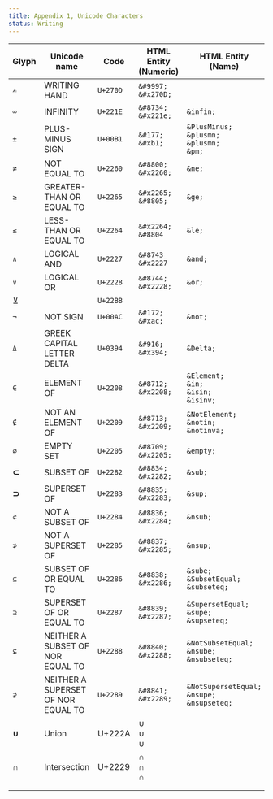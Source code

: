 ```yaml
---
title: Appendix 1, Unicode Characters
status: Writing
---
```



| **Glyph** | **Unicode name**                   | **Code** | **HTML Entity**<br />**(Numeric)** | **HTML Entity**<br />**(Name)**                       | **Comments** |
| --------- | ---------------------------------- | -------- | -------------------------------- | --------------------------------------------------- | ------------ |
| `✍`       | WRITING HAND                       | `U+270D` | `&#9997;`<br />`&#x270D;`          |                                                     |              |
| `∞`       | INFINITY                           | `U+221E` | `&#8734;`<br />`&#x221e;`<br />      | `&infin;`                                           |              |
| `±`       | PLUS-MINUS SIGN                    | `U+00B1` | `&#177;`<br />`&#xb1;`             | `&PlusMinus;`<br />`&plusmn;`<br />`&plusmn;`<br />`&pm;` |              |
| `≠`       | NOT EQUAL TO                       | `U+2260` | `&#8800;`<br />`&#x2260;`          | `&ne;`                                              |              |
| `≥`       | GREATER-THAN OR EQUAL TO           | `U+2265` | `&#x2265;`<br />`&#8805;`          | `&ge;`                                              |              |
| `≤`       | LESS-THAN OR EQUAL TO              | `U+2264` | `&#x2264;`<br />`&#8804`           | `&le;`                                              |              |
| `∧`       | LOGICAL AND                        | `U+2227` | `&#8743`<br />`&#x2227`            | `&and;`                                             |              |
| `∨`       | LOGICAL OR                         | `U+2228` | `&#8744;`<br />`&#x2228;`          | `&or;`                                              |              |
| ⊻         |                                    | `U+22BB` |                                  |                                                     |              |
| `¬`       | NOT SIGN                           | `U+00AC` | `&#172;`<br />`&#xac;`             | `&not;`                                             |              |
| `Δ`       | GREEK CAPITAL LETTER DELTA         | `U+0394` | `&#916;`<br />`&#x394;`            | `&Delta;`                                           |              |
| `∈`       | ELEMENT OF                         | `U+2208` | `&#8712;`<br />`&#x2208;`          | `&Element;`<br />`&in;`<br />`&isin;`<br />`&isinv;`      |              |
| `∉`       | NOT AN ELEMENT OF                  | `U+2209` | `&#8713;`<br />`&#x2209;`          | `&NotElement;`<br />`&notin;`<br />`&notinva;`          |              |
| `∅`       | EMPTY SET                          | `U+2205` | `&#8709;`<br />`&#x2205;`          | `&empty;`                                           |              |
| **⊂**     | SUBSET OF                          | `U+2282` | `&#8834;`<br />`&#x2282;`          | `&sub;`                                             |              |
| **⊃**     | SUPERSET OF                        | `U+2283` | `&#8835;`<br />`&#x2283;`          | `&sup;`                                             |              |
| `⊄`       | NOT A SUBSET OF                    | `U+2284` | `&#8836;`<br />`&#x2284;`          | `&nsub;`                                            |              |
| `⊅`       | NOT A SUPERSET OF                  | `U+2285` | `&#8837;`<br />`&#x2285;`          | `&nsup;`                                            |              |
| `⊆`       | SUBSET OF OR EQUAL TO              | `U+2286` | `&#8838;`<br />`&#x2286;`          | `&sube;`<br />`&SubsetEqual;`<br />`&subseteq;`         |              |
| `⊇`       | SUPERSET OF OR EQUAL TO            | `U+2287` | `&#8839;`<br />`&#x2287;`          | `&SupersetEqual;`<br />`&supe;`<br />`&supseteq;`       |              |
| `⊈`       | NEITHER A SUBSET OF NOR EQUAL TO   | `U+2288` | `&#8840;`<br />`&#x2288;`          | `&NotSubsetEqual;`<br />`&nsube;`<br />`&nsubseteq;`    |              |
| `⊉`       | NEITHER A SUPERSET OF NOR EQUAL TO | `U+2289` | `&#8841;`<br />`&#x2289;`          | `&NotSupersetEqual;`<br />`&nsupe;`<br />`&nsupseteq;`  |              |
| **∪**     | Union                              | U+222A   | &#8746;<br />&#x222A;<br />&cup;     |                                                     |              |
| **∩**     | Intersection                       | U+2229   | &#8745;<br />&#x2229;<br />&cap;     |                                                     |              |
|           |                                    |          |                                  |                                                     |              |
|           |                                    |          |                                  |                                                     |              |
